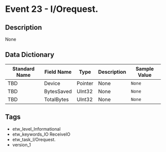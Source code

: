 # Event 23 - I/Orequest.

## Description
None

## Data Dictionary
|Standard Name|Field Name|Type|Description|Sample Value|
|---|---|---|---|---|
|TBD|Device|Pointer|None|`None`|
|TBD|BytesSaved|UInt32|None|`None`|
|TBD|TotalBytes|UInt32|None|`None`|

## Tags
* etw_level_Informational
* etw_keywords_IO ReceiveIO
* etw_task_I/Orequest.
* version_1
